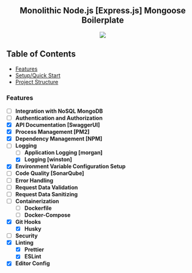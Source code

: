 <h2 align="center"> Monolithic Node.js [Express.js] Mongoose Boilerplate</h2> 

<p align="center">
  <image src="https://img.shields.io/badge/PRs-welcome-brightgreen.svg"/>
</p>

<h2> Table of Contents </h2>

- [Features](#features)
- [Setup/Quick Start](#)
- [Project Structure](#)




<h3>Features</h3>

- [ ] **Integration with NoSQL MongoDB**
- [ ] **Authentication and Authorization**
- [x] **API Documentation [SwaggerUI]**
- [x] **Process Management [PM2]**
- [x] **Dependency Management [NPM]**
- [ ] **Logging**
    - [ ] **Application Logging [morgan]**
    - [x] **Logging [winston]**
- [x] **Environment Variable Configuration Setup**
- [ ] **Code Quality [SonarQube]**
- [ ] **Error Handling**
- [ ] **Request Data Validation**
- [ ] **Request Data Sanitizing**
- [ ] **Containerization**
    - [ ] **Dockerfile**
    - [ ] **Docker-Compose**
- [x] **Git Hooks**
    - [x] **Husky**
- [ ] **Security**
- [x] **Linting**
    - [x] **Prettier**
    - [x] **ESLint**
- [x] **Editor Config**